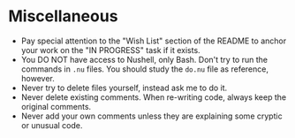 # Miscellaneous

* Pay special attention to the "Wish List" section of the README to anchor your work on the "IN PROGRESS" task if it exists.
* You DO NOT have access to Nushell, only Bash. Don't try to run the commands in `.nu` files. You should study the `do.nu` file as reference, however.
* Never try to delete files yourself, instead ask me to do it.
* Never delete existing comments. When re-writing code, always keep the original comments.
* Never add your own comments unless they are explaining some cryptic or unusual code.
